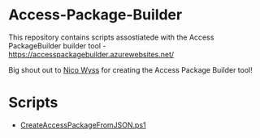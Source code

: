 # Access-Package-Builder

This repository contains scripts assostiatede with the Access PackageBuilder builder tool - https://accesspackagebuilder.azurewebsites.net/

Big shout out to [Nico Wyss](https://www.linkedin.com/in/nico-wyss/) for creating the Access Package Builder tool!

# Scripts

- [CreateAccessPackageFromJSON.ps1](https://github.com/ChrFrohn/Access-Package-Builder/blob/main/CreateAccessPackageFromJSON.ps1)

